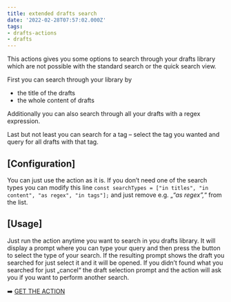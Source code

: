 ```yaml
---
title: extended drafts search
date: '2022-02-28T07:57:02.000Z'
tags:
- drafts-actions
- drafts
---
```

This actions gives you some options to search through your drafts library which are not possible with the standard search or the quick search view.

First you can search through your library by

- the title of the drafts
- the whole content of drafts

Additionally you can also search through all your drafts with a regex expression.

Last but not least you can search for a tag – select the tag you wanted and query for all drafts with that tag.

## \[Configuration\]

You can just use the action as it is. If you don’t need one of the search types you can modify this line `const searchTypes = ["in titles", "in content", "as regex", "in tags"];` and just remove e.g. „_“as regex”,_“ from the list.

## \[Usage\]

Just run the action anytime you want to search in you drafts library. It will display a prompt where you can type your query and then press the button to select the type of your search. If the resulting prompt shows the draft you searched for just select it and it will be opened. If you didn’t found what you searched for just „cancel“ the draft selection prompt and the action will ask you if you want to perform another search.

➡️ [GET THE ACTION](https://directory.getdrafts.com/a/11Y)